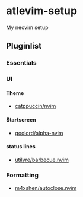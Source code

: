 # atlevim-setup
My neovim setup


## Pluginlist

### Essentials


### UI
#### Theme
- [catppuccin/nvim](github.com/catppuccin/nvim)
#### Startscreen
- [goolord/alpha-nvim](github.com/goolord/alpha-nvim)
#### status lines
- [utilyre/barbecue.nvim](github.com/utilyre/barbecue.nvim)

### Formatting
- [m4xshen/autoclose.nvim](github.com/m4xshen/autoclose.nvim)
